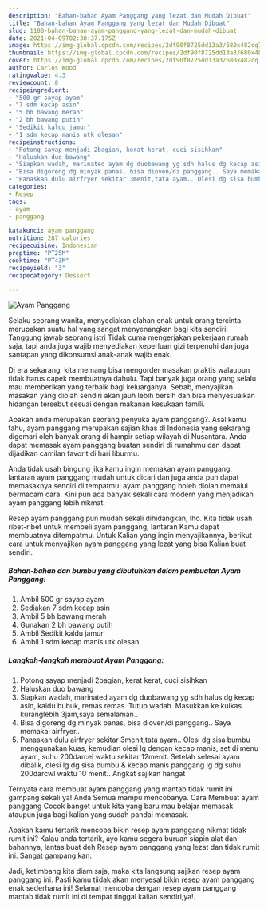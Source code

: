 ```yaml
---
description: "Bahan-bahan Ayam Panggang yang lezat dan Mudah Dibuat"
title: "Bahan-bahan Ayam Panggang yang lezat dan Mudah Dibuat"
slug: 1180-bahan-bahan-ayam-panggang-yang-lezat-dan-mudah-dibuat
date: 2021-04-09T02:38:37.175Z
image: https://img-global.cpcdn.com/recipes/2df90f8725dd13a3/680x482cq70/ayam-panggang-foto-resep-utama.jpg
thumbnail: https://img-global.cpcdn.com/recipes/2df90f8725dd13a3/680x482cq70/ayam-panggang-foto-resep-utama.jpg
cover: https://img-global.cpcdn.com/recipes/2df90f8725dd13a3/680x482cq70/ayam-panggang-foto-resep-utama.jpg
author: Carlos Wood
ratingvalue: 4.3
reviewcount: 8
recipeingredient:
- "500 gr sayap ayam"
- "7 sdm kecap asin"
- "5 bh bawang merah"
- "2 bh bawang putih"
- "Sedikit kaldu jamur"
- "1 sdm kecap manis utk olesan"
recipeinstructions:
- "Potong sayap menjadi 2bagian, kerat kerat, cuci sisihkan"
- "Haluskan duo bawang"
- "Siapkan wadah, marinated ayam dg duobawang yg sdh halus dg kecap asin, kaldu bubuk, remas remas. Tutup wadah. Masukkan ke kulkas kuranglebih 3jam,saya semalaman.."
- "Bisa digoreng dg minyak panas, bisa dioven/di panggang.. Saya memakai airfryer.."
- "Panaskan dulu airfryer sekitar 3menit,tata ayam.. Olesi dg sisa bumbu menggunakan kuas, kemudian olesi lg dengan kecap manis, set di menu ayam, suhu 200darcel waktu sekitar 12menit. Setelah selesai ayam dibalik, olesi lg dg sisa bumbu &amp; kecap manis panggang lg dg suhu 200darcwl waktu 10 menit.. Angkat sajikan hangat"
categories:
- Resep
tags:
- ayam
- panggang

katakunci: ayam panggang 
nutrition: 287 calories
recipecuisine: Indonesian
preptime: "PT25M"
cooktime: "PT43M"
recipeyield: "3"
recipecategory: Dessert

---
```



![Ayam Panggang](https://img-global.cpcdn.com/recipes/2df90f8725dd13a3/680x482cq70/ayam-panggang-foto-resep-utama.jpg)

Selaku seorang wanita, menyediakan olahan enak untuk orang tercinta merupakan suatu hal yang sangat menyenangkan bagi kita sendiri. Tanggung jawab seorang istri Tidak cuma mengerjakan pekerjaan rumah saja, tapi anda juga wajib menyediakan keperluan gizi terpenuhi dan juga santapan yang dikonsumsi anak-anak wajib enak.

Di era  sekarang, kita memang bisa mengorder masakan praktis walaupun tidak harus capek membuatnya dahulu. Tapi banyak juga orang yang selalu mau memberikan yang terbaik bagi keluarganya. Sebab, menyajikan masakan yang diolah sendiri akan jauh lebih bersih dan bisa menyesuaikan hidangan tersebut sesuai dengan makanan kesukaan famili. 



Apakah anda merupakan seorang penyuka ayam panggang?. Asal kamu tahu, ayam panggang merupakan sajian khas di Indonesia yang sekarang digemari oleh banyak orang di hampir setiap wilayah di Nusantara. Anda dapat memasak ayam panggang buatan sendiri di rumahmu dan dapat dijadikan camilan favorit di hari liburmu.

Anda tidak usah bingung jika kamu ingin memakan ayam panggang, lantaran ayam panggang mudah untuk dicari dan juga anda pun dapat memasaknya sendiri di tempatmu. ayam panggang boleh diolah memalui bermacam cara. Kini pun ada banyak sekali cara modern yang menjadikan ayam panggang lebih nikmat.

Resep ayam panggang pun mudah sekali dihidangkan, lho. Kita tidak usah ribet-ribet untuk membeli ayam panggang, lantaran Kamu dapat membuatnya ditempatmu. Untuk Kalian yang ingin menyajikannya, berikut cara untuk menyajikan ayam panggang yang lezat yang bisa Kalian buat sendiri.

<!--inarticleads1-->

##### Bahan-bahan dan bumbu yang dibutuhkan dalam pembuatan Ayam Panggang:

1. Ambil 500 gr sayap ayam
1. Sediakan 7 sdm kecap asin
1. Ambil 5 bh bawang merah
1. Gunakan 2 bh bawang putih
1. Ambil Sedikit kaldu jamur
1. Ambil 1 sdm kecap manis utk olesan




<!--inarticleads2-->

##### Langkah-langkah membuat Ayam Panggang:

1. Potong sayap menjadi 2bagian, kerat kerat, cuci sisihkan
1. Haluskan duo bawang
1. Siapkan wadah, marinated ayam dg duobawang yg sdh halus dg kecap asin, kaldu bubuk, remas remas. Tutup wadah. Masukkan ke kulkas kuranglebih 3jam,saya semalaman..
1. Bisa digoreng dg minyak panas, bisa dioven/di panggang.. Saya memakai airfryer..
1. Panaskan dulu airfryer sekitar 3menit,tata ayam.. Olesi dg sisa bumbu menggunakan kuas, kemudian olesi lg dengan kecap manis, set di menu ayam, suhu 200darcel waktu sekitar 12menit. Setelah selesai ayam dibalik, olesi lg dg sisa bumbu &amp; kecap manis panggang lg dg suhu 200darcwl waktu 10 menit.. Angkat sajikan hangat




Ternyata cara membuat ayam panggang yang mantab tidak rumit ini gampang sekali ya! Anda Semua mampu mencobanya. Cara Membuat ayam panggang Cocok banget untuk kita yang baru mau belajar memasak ataupun juga bagi kalian yang sudah pandai memasak.

Apakah kamu tertarik mencoba bikin resep ayam panggang nikmat tidak rumit ini? Kalau anda tertarik, ayo kamu segera buruan siapin alat dan bahannya, lantas buat deh Resep ayam panggang yang lezat dan tidak rumit ini. Sangat gampang kan. 

Jadi, ketimbang kita diam saja, maka kita langsung sajikan resep ayam panggang ini. Pasti kamu tiidak akan menyesal bikin resep ayam panggang enak sederhana ini! Selamat mencoba dengan resep ayam panggang mantab tidak rumit ini di tempat tinggal kalian sendiri,ya!.

